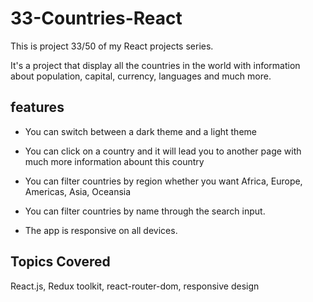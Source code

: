 # 33-Countries-React
This is project 33/50 of my React projects series. 

It's a project that display all the countries in the world with information about population, capital, currency, languages and much more.

## features
- You can switch between a dark theme and a light theme

- You can click on a country and it will lead you to another page with much more information abount this country

- You can filter countries by region whether you want Africa, Europe, Americas, Asia, Oceansia

- You can filter countries by name through the search input.

- The app is responsive on all devices.

## Topics Covered
React.js, Redux toolkit, react-router-dom, responsive design